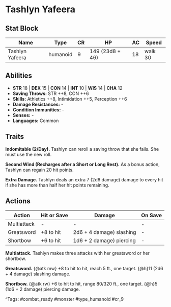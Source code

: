 # Tashlyn Yafeera

## Stat Block

| Name | Type | CR | HP | AC | Speed |
|------|------|----|----|----|-------|
| Tashlyn Yafeera | humanoid | 9 | 149 (23d8 + 46) | 18 | walk 30 |

## Abilities

- **STR** 18 | **DEX** 15 | **CON** 14 | **INT** 10 | **WIS** 14 | **CHA** 12
- **Saving Throws:** STR ++8, CON ++6  
- **Skills:** Athletics ++8, Intimidation ++5, Perception ++6  
- **Damage Resistances:** -  
- **Condition Immunities:** -  
- **Senses:** -  
- **Languages:** Common

## Traits

**Indomitable (2/Day).** Tashlyn can reroll a saving throw that she fails. She must use the new roll.

**Second Wind (Recharges after a Short or Long Rest).** As a bonus action, Tashlyn can regain 20 hit points.

**Extra Damage.** Tashlyn deals an extra 7 (2d6 damage) damage to every hit if she has more than half her hit points remaining.


## Actions

| Action | Hit or Save | Damage | On Save |
|--------|--------------|--------|----------|
| Multiattack | - | - | - |
| Greatsword | +8 to hit | 2d6 + 4 damage) slashing | - |
| Shortbow | +6 to hit | 1d6 + 2 damage) piercing | - |

**Multiattack.** Tashlyn makes three attacks with her greatsword or her shortbow.

**Greatsword.** {@atk mw} +8 to hit to hit, reach 5 ft., one target. {@h}11 (2d6 + 4 damage) slashing damage.

**Shortbow.** {@atk rw} +6 to hit to hit, range 80/320 ft., one target. {@h}5 (1d6 + 2 damage) piercing damage.


^Tags: #combat_ready #monster #type_humanoid #cr_9